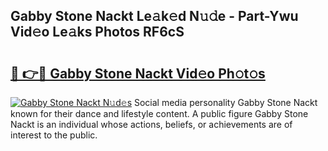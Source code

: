 ## Gabby Stone Nackt Le𝚊k𝚎d N𝚞𝚍e - Part-Ywu Vid𝚎o Le𝚊ks Photos RF6cS

# <h2><a href="http://fb2i40.evod.top/?m=Gabby+Stone+Nackt">🔗 👉🔴 Gabby Stone Nackt Vid𝚎o Ph𝚘t𝚘s</a></h2>

[![Gabby Stone Nackt N𝚞d𝚎s](https://i.imgur.com/8V9OHl7.gif)](http://fb2i40.evod.top/?m=Gabby+Stone+Nackt)
Social media personality Gabby Stone Nackt known for their dance and lifestyle content. A public figure Gabby Stone Nackt is an individual whose actions, beliefs, or achievements are of interest to the public. 
